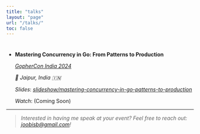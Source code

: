 ```yaml
---
title: "talks"
layout: "page"
url: "/talks/"
toc: false
---
```


#

-  **Mastering Concurrency in Go: From Patterns to Production**

    *[GopherCon India 2024](https://gopherconindia.org/)*
     
    *📍 Jaipur, India 🇮🇳*

    *Slides*: [*slideshow/mastering-concurrency-in-go-patterns-to-production*](https://www.slideshare.net/slideshow/mastering-concurrency-in-go-patterns-to-production/273800728)

    *Watch*: (Coming Soon)

---

> *Interested in having me speak at your event? Feel free to reach out: joobisb@gmail.com!*